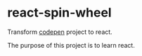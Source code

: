 # react-spin-wheel

Transform [codepen](https://codepen.io/BIgiCrab/pen/xxdZxje) project to react.

The purpose of this project is to learn react.
